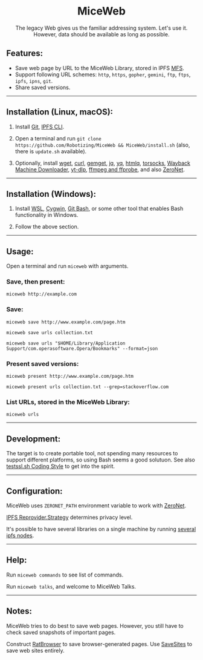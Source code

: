<h1 align="center">MiceWeb</h1>

<p align="center">The legacy Web gives us the familiar addressing system. Let's use it. However, data should be available as long as possible.</p>

## Features:

- Save web page by URL to the MiceWeb Library, stored in IPFS [MFS](https://docs.ipfs.tech/concepts/file-systems/#mutable-file-system-mfs).
- Support following URL schemes: `http`, `https`, `gopher`, `gemini`, `ftp`, `ftps`, `ipfs`, `ipns`, `git`.
- Share saved versions.

---

## Installation (Linux, macOS):

1. Install [Git](https://git-scm.com/downloads/), [IPFS CLI](https://docs.ipfs.tech/install/command-line/).

2. Open a terminal and run `git clone https://github.com/Robotizing/MiceWeb && MiceWeb/install.sh` (also, there is `update.sh` available).

3. Optionally, install [wget](https://www.gnu.org/software/wget/), [curl](https://curl.se/), [gemget](https://github.com/makeworld-the-better-one/gemget/), [jq](https://stedolan.github.io/jq/download/), [yq](https://kislyuk.github.io/yq/#installation), [htmlq](https://github.com/mgdm/htmlq/), [torsocks](https://gitlab.torproject.org/tpo/core/torsocks), [Wayback Machine Downloader](https://github.com/ImportTaste/wayback-machine-downloader), [yt-dlp](https://github.com/yt-dlp/yt-dlp/), [ffmpeg and ffprobe](https://www.ffmpeg.org), and also [ZeroNet](https://en.wikipedia.org/wiki/ZeroNet).

---

## Installation (Windows):

1. Install [WSL](https://docs.microsoft.com/en-us/windows/wsl/install-win10), [Cygwin](https://www.cygwin.com/), [Git Bash](https://git-scm.com/download/win), or some other tool that enables Bash functionality in Windows.

2. Follow the above section.

---

## Usage:

Open a terminal and run `miceweb` with arguments.

### Save, then present:
`miceweb http://example.com`

### Save:
`miceweb save http://www.example.com/page.htm`

`miceweb save urls collection.txt`

`miceweb save urls "$HOME/Library/Application Support/com.operasoftware.Opera/Bookmarks" --format=json`

### Present saved versions:
`miceweb present http://www.example.com/page.htm`

`miceweb present urls collection.txt --grep=stackoverflow.com`

### List URLs, stored in the MiceWeb Library:
`miceweb urls`

---

## Development:

The target is to create portable tool, not spending many resources to support different platforms, so using Bash seems a good solutuon. See also [testssl.sh Coding Style](https://github.com/drwetter/testssl.sh/blob/3.2/Coding_Convention.md) to get into the spirit.

---

## Configuration:

MiceWeb uses `ZERONET_PATH` environment variable to work with [ZeroNet](https://en.wikipedia.org/wiki/ZeroNet).

[IPFS Reprovider.Strategy](https://github.com/ipfs/kubo/blob/master/docs/config.md#reproviderstrategy) determines privacy level.

It's possible to have several libraries on a single machine by running [several ipfs nodes](https://stackoverflow.com/questions/40180171/how-to-run-several-ipfs-nodes-on-a-single-machine).

---

## Help:

Run `miceweb commands` to see list of commands.

Run `miceweb talks`, and welcome to MiceWeb Talks.

---

## Notes:

MiceWeb tries to do best to save web pages. However, you still have to check saved snapshots of important pages.

Construct [RatBrowser](https://ratbrowser.com) to save browser-generated pages. Use [SaveSites](https://github.com/defder-su/SaveSites) to save web sites entirely.
